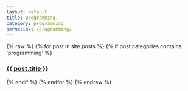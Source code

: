```yaml
---
layout: default
title: programming.
category: programming
permalink: /programming/
---
```


{% raw %}
{% for post in site.posts %}
  {% if post.categories contains 'programming' %}
	<div class="post">
		<h3 class="title"><a href="{{ post.url }}">{{ post.title }}</a></h3>
	</div>
  {% endif %}
{% endfor %}
{% endraw %}
